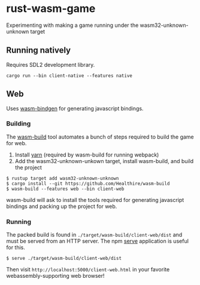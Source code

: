 # rust-wasm-game
Experimenting with making a game running under the wasm32-unknown-unknown target

## Running natively

Requires SDL2 development library.

```
cargo run --bin client-native --features native
```

## Web

Uses [wasm-bindgen](https://github.com/alexcrichton/wasm-bindgen) for generating javascript bindings.

### Building

The [wasm-build](https://github.com/Healthire/wasm-build) tool automates a bunch of steps required to build the game for web.

1. Install [yarn](https://yarnpkg.com/en/) (required by wasm-build for running webpack)
2. Add the wasm32-unknown-unkown target, install wasm-build, and build the project
```
$ rustup target add wasm32-unknown-unknown
$ cargo install --git https://github.com/Healthire/wasm-build
$ wasm-build --features web --bin client-web
```

wasm-build will ask to install the tools required for generating javascript bindings and packing up the project for web.

### Running

The packed build is found in `./target/wasm-build/client-web/dist` and must be served from an HTTP server. The npm [serve](https://www.npmjs.com/package/serve) application is useful for this.
```
$ serve ./target/wasm-build/client-web/dist
```
Then visit `http://localhost:5000/client-web.html` in your favorite webassembly-supporting web browser!
